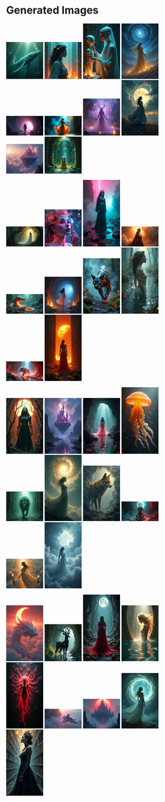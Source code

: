 # Generated Images



<img src="2025_07_01_01.png" width="100"/> <img src="2025_07_01_02.png" width="100"/> <img src="2025_07_01_03.png" width="100"/> <img src="2025_07_01_04.png" width="100"/> <img src="2025_07_01_05.png" width="100"/> <img src="2025_07_01_06.png" width="100"/> <img src="2025_07_01_07.png" width="100"/> <img src="2025_07_01_08.png" width="100"/> <img src="2025_07_01_09.png" width="100"/> <img src="2025_07_01_10.png" width="100"/>

<img src="2025_07_01_11.png" width="100"/> <img src="2025_07_01_12.png" width="100"/> <img src="2025_07_01_13.png" width="100"/> <img src="2025_07_01_14.png" width="100"/> <img src="2025_07_01_15.png" width="100"/> <img src="2025_07_01_16.png" width="100"/> <img src="2025_07_01_17.png" width="100"/> <img src="2025_07_01_18.png" width="100"/> <img src="2025_07_01_19.png" width="100"/> <img src="2025_07_01_20.png" width="100"/>

<img src="2025_07_01_21.png" width="100"/> <img src="2025_07_01_22.png" width="100"/> <img src="2025_07_01_23.png" width="100"/> <img src="2025_07_01_24.png" width="100"/> <img src="2025_07_01_25.png" width="100"/> <img src="2025_07_01_26.png" width="100"/> <img src="2025_07_01_27.png" width="100"/> <img src="2025_07_01_28.png" width="100"/> <img src="2025_07_01_29.png" width="100"/> <img src="2025_07_01_30.png" width="100"/>

<img src="2025_07_01_31.png" width="100"/> <img src="2025_07_01_32.png" width="100"/> <img src="2025_07_01_33.png" width="100"/> <img src="2025_07_01_34.png" width="100"/> <img src="2025_07_01_35.png" width="100"/> <img src="2025_07_01_36.png" width="100"/> <img src="2025_07_01_37.png" width="100"/> <img src="2025_07_01_38.png" width="100"/> <img src="2025_07_01_39.png" width="100"/>